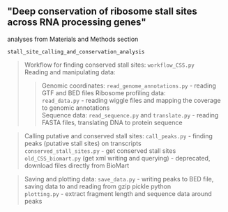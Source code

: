 ## "Deep conservation of ribosome stall sites across RNA processing genes" ##
analyses from Materials and Methods section

`stall_site_calling_and_conservation_analysis`
> Workflow for finding conserved stall sites: `workflow_CSS.py`    
> Reading and manipulating data:
>> Genomic coordinates:
`read_genome_annotations.py` - reading GTF and BED files
>> Ribosome profiling data:  
`read_data.py` - reading wiggle files and mapping the coverage to genomic annotations  
>> Sequence data:
`read_sequence.py` and `translate.py` - reading FASTA files, translating DNA to protein sequence  
 
> Calling putative and conserved stall sites:
`call_peaks.py` - finding peaks (putative stall sites) on transcripts  
`conserved_stall_sites.py` - get conserved stall sites   
`old_CSS_biomart.py` (get xml writing and querying) - deprecated, download files directly from BioMart 

> Saving and plotting data:
`save_data.py` - writing peaks to BED file, saving data to and reading from gzip pickle python  
`plotting.py` - extract fragment length and sequence data around peaks 

